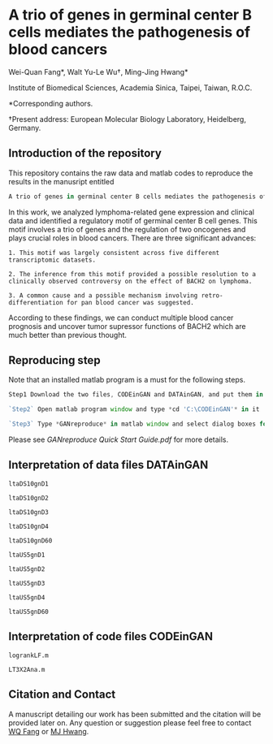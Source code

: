 # A trio of genes in germinal center B cells mediates the pathogenesis of blood cancers

Wei-Quan Fang\*, Walt Yu-Le Wu†, Ming-Jing Hwang\*
 
Institute of Biomedical Sciences, Academia Sinica, Taipei, Taiwan, R.O.C.

\*Corresponding authors. 

†Present address: European Molecular Biology Laboratory, Heidelberg, Germany.

## Introduction of the repository

This repository contains the raw data and matlab codes to reproduce the results in the manusript entitled 
```python
A trio of genes in germinal center B cells mediates the pathogenesis of blood cancers.
```

In this work, we analyzed lymphoma-related gene expression and clinical data and identified a regulatory motif of germinal center B cell genes. This motif involves a trio of genes and the regulation of two oncogenes and plays crucial roles in blood cancers. There are three significant advances:

```
1. This motif was largely consistent across five different transcriptomic datasets.

2. The inference from this motif provided a possible resolution to a clinically observed controversy on the effect of BACH2 on lymphoma.

3. A common cause and a possible mechanism involving retro-differentiation for pan blood cancer was suggested.
```

According to these findings, we can conduct multiple blood cancer prognosis and uncover tumor supressor functions of BACH2 which are much better than previous thought.

## Reproducing step

Note that an installed matlab program is a must for the following steps.

```javascript
Step1 Download the two files, CODEinGAN and DATAinGAN, and put them in C:\

`Step2` Open matlab program window and type *cd 'C:\CODEinGAN'* in it

`Step3` Type *GANreproduce* in matlab window and select dialog boxes for reproducing
```

Please see *GANreproduce Quick Start Guide.pdf* for more details.

## Interpretation of data files DATAinGAN

`ltaDS10gnD1`

`ltaDS10gnD2`

`ltaDS10gnD3`

`ltaDS10gnD4`

`ltaDS10gnD60`

`ltaUS5gnD1`

`ltaUS5gnD2`

`ltaUS5gnD3`

`ltaUS5gnD4`

`ltaUS5gnD60`


## Interpretation of code files CODEinGAN

`logrankLF.m`

`LT3X2Ana.m`

## Citation and Contact

A manuscript detailing our work has been submitted and the citation will be provided later on. Any question or suggestion please feel free to contact [WQ Fang](mailto:deleapoli@gmail.com) or [MJ Hwang](mailto:mjhwang@ibms.sinica.edu.tw).
